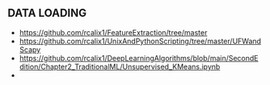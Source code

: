 ## DATA LOADING

* https://github.com/rcalix1/FeatureExtraction/tree/master
* https://github.com/rcalix1/UnixAndPythonScripting/tree/master/UFWandScapy
* https://github.com/rcalix1/DeepLearningAlgorithms/blob/main/SecondEdition/Chapter2_TraditionalML/Unsupervised_KMeans.ipynb
* 
